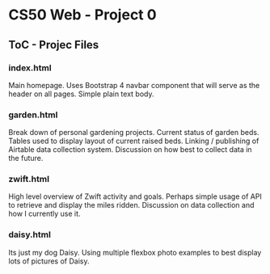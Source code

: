 # CS50 Web - Project 0
## ToC - Projec Files
### index.html
Main homepage. Uses Bootstrap 4 navbar component that will serve as the header on all pages. Simple plain text body.
### garden.html
Break down of personal gardening projects. Current status of garden beds. Tables used to display layout of current raised beds. Linking / publishing of Airtable data collection system. Discussion on how best to collect data in the future. 
### zwift.html
High level overview of Zwift activity and goals. Perhaps simple usage of API to retrieve and display the miles ridden. Discussion on data collection and how I currently use it. 
### daisy.html
Its just my dog Daisy. Using multiple flexbox photo examples to best display lots of pictures of Daisy. 